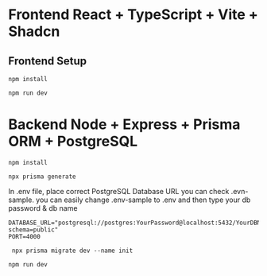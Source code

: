 # Frontend React + TypeScript + Vite + Shadcn

## Frontend Setup

```
npm install
```

```
npm run dev
```

# Backend Node + Express + Prisma ORM + PostgreSQL

```
npm install
```

```
npx prisma generate
```

In .env file, place correct PostgreSQL Database URL
you can check .evn-sample.
you can easily change .env-sample to .env and then type your db password & db name

```
DATABASE_URL="postgresql://postgres:YourPassword@localhost:5432/YourDBName?schema=public"
PORT=4000
```

```
 npx prisma migrate dev --name init
```

```
npm run dev

```
